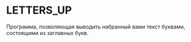 # LETTERS_UP
Программа, позволяющая выводить набранный вами текст буквами, состоящими из заглавных букв.
